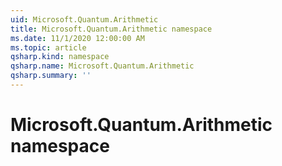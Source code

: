 ```yaml
---
uid: Microsoft.Quantum.Arithmetic
title: Microsoft.Quantum.Arithmetic namespace
ms.date: 11/1/2020 12:00:00 AM
ms.topic: article
qsharp.kind: namespace
qsharp.name: Microsoft.Quantum.Arithmetic
qsharp.summary: ''
---
```


# Microsoft.Quantum.Arithmetic namespace



